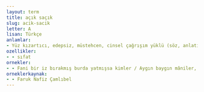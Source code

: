 ```yaml
---
layout: term
title: açık saçık
slug: acik-sacik
letter: A
lisan: Türkçe
anlamlar:
- Yüz kızartıcı, edepsiz, müstehcen, cinsel çağrışım yüklü (söz, anlatım)
ozellikler:
- - sıfat
ornekler:
- - Fani bir iz bırakmış burda yatmışsa kimler / Aygın baygın mâniler, açık saçık resimler
orneklerkaynak:
- - Faruk Nafiz Çamlıbel
---
```

